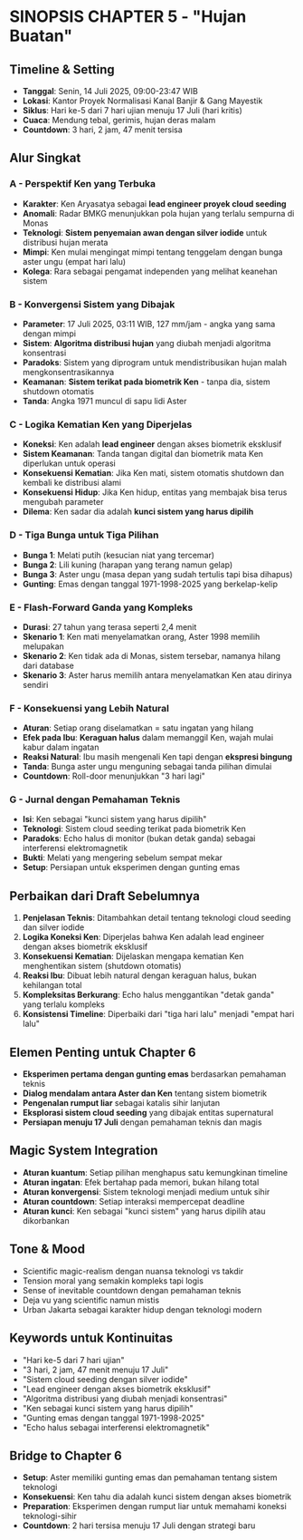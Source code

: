 # SINOPSIS CHAPTER 5 - "Hujan Buatan"

## Timeline & Setting
- **Tanggal**: Senin, 14 Juli 2025, 09:00-23:47 WIB
- **Lokasi**: Kantor Proyek Normalisasi Kanal Banjir & Gang Mayestik
- **Siklus**: Hari ke-5 dari 7 hari ujian menuju 17 Juli (hari kritis)
- **Cuaca**: Mendung tebal, gerimis, hujan deras malam
- **Countdown**: 3 hari, 2 jam, 47 menit tersisa

## Alur Singkat

### A - Perspektif Ken yang Terbuka
- **Karakter**: Ken Aryasatya sebagai **lead engineer proyek cloud seeding**
- **Anomali**: Radar BMKG menunjukkan pola hujan yang terlalu sempurna di Monas
- **Teknologi**: **Sistem penyemaian awan dengan silver iodide** untuk distribusi hujan merata
- **Mimpi**: Ken mulai mengingat mimpi tentang tenggelam dengan bunga aster ungu (empat hari lalu)
- **Kolega**: Rara sebagai pengamat independen yang melihat keanehan sistem

### B - Konvergensi Sistem yang Dibajak
- **Parameter**: 17 Juli 2025, 03:11 WIB, 127 mm/jam - angka yang sama dengan mimpi
- **Sistem**: **Algoritma distribusi hujan** yang diubah menjadi algoritma konsentrasi
- **Paradoks**: Sistem yang diprogram untuk mendistribusikan hujan malah mengkonsentrasikannya
- **Keamanan**: **Sistem terikat pada biometrik Ken** - tanpa dia, sistem shutdown otomatis
- **Tanda**: Angka 1971 muncul di sapu lidi Aster

### C - Logika Kematian Ken yang Diperjelas
- **Koneksi**: Ken adalah **lead engineer** dengan akses biometrik eksklusif
- **Sistem Keamanan**: Tanda tangan digital dan biometrik mata Ken diperlukan untuk operasi
- **Konsekuensi Kematian**: Jika Ken mati, sistem otomatis shutdown dan kembali ke distribusi alami
- **Konsekuensi Hidup**: Jika Ken hidup, entitas yang membajak bisa terus mengubah parameter
- **Dilema**: Ken sadar dia adalah **kunci sistem yang harus dipilih**

### D - Tiga Bunga untuk Tiga Pilihan
- **Bunga 1**: Melati putih (kesucian niat yang tercemar)
- **Bunga 2**: Lili kuning (harapan yang terang namun gelap)  
- **Bunga 3**: Aster ungu (masa depan yang sudah tertulis tapi bisa dihapus)
- **Gunting**: Emas dengan tanggal 1971-1998-2025 yang berkelap-kelip

### E - Flash-Forward Ganda yang Kompleks
- **Durasi**: 27 tahun yang terasa seperti 2,4 menit
- **Skenario 1**: Ken mati menyelamatkan orang, Aster 1998 memilih melupakan
- **Skenario 2**: Ken tidak ada di Monas, sistem tersebar, namanya hilang dari database
- **Skenario 3**: Aster harus memilih antara menyelamatkan Ken atau dirinya sendiri

### F - Konsekuensi yang Lebih Natural
- **Aturan**: Setiap orang diselamatkan = satu ingatan yang hilang
- **Efek pada Ibu**: **Keraguan halus** dalam memanggil Ken, wajah mulai kabur dalam ingatan
- **Reaksi Natural**: Ibu masih mengenali Ken tapi dengan **ekspresi bingung**
- **Tanda**: Bunga aster ungu menguning sebagai tanda pilihan dimulai
- **Countdown**: Roll-door menunjukkan "3 hari lagi"

### G - Jurnal dengan Pemahaman Teknis
- **Isi**: Ken sebagai "kunci sistem yang harus dipilih"
- **Teknologi**: Sistem cloud seeding terikat pada biometrik Ken
- **Paradoks**: Echo halus di monitor (bukan detak ganda) sebagai interferensi elektromagnetik
- **Bukti**: Melati yang mengering sebelum sempat mekar
- **Setup**: Persiapan untuk eksperimen dengan gunting emas

## Perbaikan dari Draft Sebelumnya
1. **Penjelasan Teknis**: Ditambahkan detail tentang teknologi cloud seeding dan silver iodide
2. **Logika Koneksi Ken**: Diperjelas bahwa Ken adalah lead engineer dengan akses biometrik eksklusif
3. **Konsekuensi Kematian**: Dijelaskan mengapa kematian Ken menghentikan sistem (shutdown otomatis)
4. **Reaksi Ibu**: Dibuat lebih natural dengan keraguan halus, bukan kehilangan total
5. **Kompleksitas Berkurang**: Echo halus menggantikan "detak ganda" yang terlalu kompleks
6. **Konsistensi Timeline**: Diperbaiki dari "tiga hari lalu" menjadi "empat hari lalu"

## Elemen Penting untuk Chapter 6
- **Eksperimen pertama dengan gunting emas** berdasarkan pemahaman teknis
- **Dialog mendalam antara Aster dan Ken** tentang sistem biometrik
- **Pengenalan rumput liar** sebagai katalis sihir lanjutan
- **Eksplorasi sistem cloud seeding** yang dibajak entitas supernatural
- **Persiapan menuju 17 Juli** dengan pemahaman teknis dan magis

## Magic System Integration
- **Aturan kuantum**: Setiap pilihan menghapus satu kemungkinan timeline
- **Aturan ingatan**: Efek bertahap pada memori, bukan hilang total
- **Aturan konvergensi**: Sistem teknologi menjadi medium untuk sihir
- **Aturan countdown**: Setiap interaksi mempercepat deadline
- **Aturan kunci**: Ken sebagai "kunci sistem" yang harus dipilih atau dikorbankan

## Tone & Mood
- Scientific magic-realism dengan nuansa teknologi vs takdir
- Tension moral yang semakin kompleks tapi logis
- Sense of inevitable countdown dengan pemahaman teknis
- Deja vu yang scientific namun mistis
- Urban Jakarta sebagai karakter hidup dengan teknologi modern

## Keywords untuk Kontinuitas
- "Hari ke-5 dari 7 hari ujian"
- "3 hari, 2 jam, 47 menit menuju 17 Juli"
- "Sistem cloud seeding dengan silver iodide"
- "Lead engineer dengan akses biometrik eksklusif"
- "Algoritma distribusi yang diubah menjadi konsentrasi"
- "Ken sebagai kunci sistem yang harus dipilih"
- "Gunting emas dengan tanggal 1971-1998-2025"
- "Echo halus sebagai interferensi elektromagnetik"

## Bridge to Chapter 6
- **Setup**: Aster memiliki gunting emas dan pemahaman tentang sistem teknologi
- **Konsekuensi**: Ken tahu dia adalah kunci sistem dengan akses biometrik
- **Preparation**: Eksperimen dengan rumput liar untuk memahami koneksi teknologi-sihir
- **Countdown**: 2 hari tersisa menuju 17 Juli dengan strategi baru